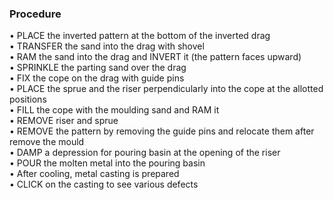 ### Procedure
•	PLACE the inverted pattern at the bottom of the inverted drag<br>
•	TRANSFER the sand into the drag with shovel<br>
•	RAM the sand into the drag and INVERT it (the pattern faces upward)<br>
•	SPRINKLE the parting sand over the drag<br>
•	FIX the cope on the drag with guide pins<br>
•	PLACE the sprue and the riser perpendicularly into the cope at the allotted positions<br>
•	FILL the cope with the moulding sand and RAM it<br>
•	REMOVE riser and sprue<br>
•	REMOVE the pattern by removing the guide pins and relocate them after remove the mould<br>
•	DAMP a depression for pouring basin at the opening of the riser<br>
•	POUR the molten metal into the pouring basin<br>
•	After cooling, metal casting is prepared<br>
•	CLICK on the casting to see various defects
